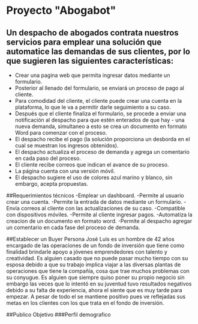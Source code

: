 # Proyecto "Abogabot" 
## Un despacho de abogados contrata nuestros servicios para emplear una solución que automatice las demandas de sus clientes, por lo que sugieren las siguientes características: 
- Crear una pagina web que permita ingresar datos mediante un formulario.
- Posterior al llenado del formulario, se enviará un proceso de pago al cliente.
- Para comodidad del cliente, el cliente puede crear una cuenta en la plataforma, lo que le va a permitir darle seguimiento a su caso.
- Después que el cliente finaliza el formulario, se procede a enviar una notificación al despacho para que estén enterados de que hay - una nueva demanda, simultaneo a esto se crea un documento en formato Word para comenzar con el proceso.
- El despacho recibe el pago (la solución proporciona un desborda en el cual se muestran los ingresos obtenidos).
- El despacho actualiza el proceso de demanda y agrega un comentario en cada paso del proceso.
- El cliente recibe correos que indican el avance de su proceso.
- La página cuenta con una versión móvil.
- El despacho sugiere el uso de colores azul marino y blanco, sin embargo, acepta propuestas.

##Requerimientos técnicos
-Emplear un dashboard.
-Permite al usuario crear una cuenta.
-Permite la entrada de datos mediante un formulario.
-Envía correos al cliente con las actualizaciones de su caso.
-Compatible con dispositivos móviles.
-Permite al cliente ingresar pagos.
-Automatiza la creacion de un documento en formato word.
-Permite al despacho agregar un comentario en cada fase del proceso de demanda.

##Establecer un Buyer Persona 
José Luis es un hombre de 42 años encargado de las operaciones de un fondo de inversión que tiene como finalidad brindarle apoyo a jóvenes emprendedores con talento y creatividad.
Es alguien casado que no puede pasar mucho tiempo con su esposa debido a que su trabajo implica viajar a las diversas plantas de operaciones que tiene la compañía, cosa que trae muchos problemas con su conyugue.
Es alguien que siempre quiso poner su propio negocio sin embargo las veces que lo intentó en su juventud tuvo resultados negativos debido a su falta de experiencia, ahora el siente que es muy tarde para empezar.
A pesar de todo el se mantiene positivo pues ve reflejadas sus metas en los clientes con los que trata en el fondo de inversión.

##Publico Objetivo 
###Perfil demografico 
